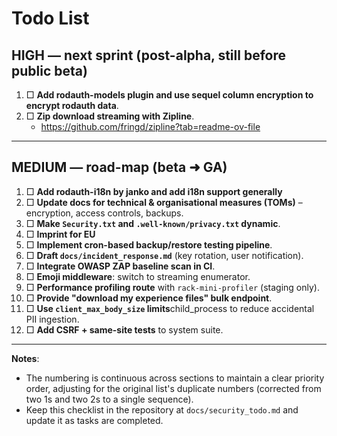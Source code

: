 # Todo List

## HIGH — next sprint (post-alpha, still before public beta)

1. □ **Add rodauth-models plugin and use sequel column encryption to encrypt rodauth data**.
2. □ **Zip download streaming with Zipline**.
    - <https://github.com/fringd/zipline?tab=readme-ov-file>

---

## MEDIUM — road-map (beta ➜ GA)

1. □ **Add rodauth-i18n by janko and add i18n support generally**
2. □ **Update docs for technical & organisational measures (TOMs)** – encryption, access controls, backups.
3. □ **Make `Security.txt` and `.well-known/privacy.txt` dynamic**.
4. □ **Imprint for EU**
5. □ **Implement cron-based backup/restore testing pipeline**.
6. □ **Draft `docs/incident_response.md`** (key rotation, user notification).
7. □ **Integrate OWASP ZAP baseline scan in CI**.
8. □ **Emoji middleware**: switch to streaming enumerator.
9. □ **Performance profiling route** with `rack-mini-profiler` (staging only).
10. □ **Provide "download my experience files" bulk endpoint**.
11. □ **Use `client_max_body_size` limits**child_process to reduce accidental PII ingestion.
12. □ **Add CSRF + same-site tests** to system suite.

---

**Notes**:

- The numbering is continuous across sections to maintain a clear priority order, adjusting for the original list's duplicate numbers (corrected from two 1s and two 2s to a single sequence).
- Keep this checklist in the repository at `docs/security_todo.md` and update it as tasks are completed.
